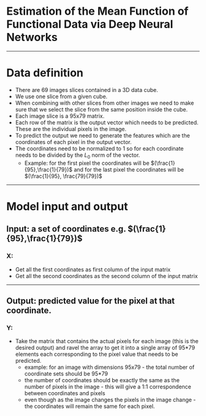 # Estimation of the Mean Function of Functional Data via Deep Neural Networks
------------------------------------------------

# Data definition
- There are 69 images slices contained in a 3D data cube.
- We use one slice from a given cube.
- When combining with other slices from other images we need to make sure that we select the slice from the same position inside the cube.
- Each image slice is a 95x79 matrix.
- Each row of the matrix is the output vector which needs to be predicted. These are the individual pixels in the image.
- To predict the output we need to generate the features which are the coordinates of each pixel in the output vector.
- The coordinates need to be normalized to 1 so for each coordinate needs to be divided by the $L_0$ norm of the vector.
    - Example: for the first pixel the coordinates will be $(\frac{1}{95},\frac{1}{79})$ and for the last pixel the coordinates will be $(\frac{1}{95}, \frac{79}{79})$
-------------------------------------------------------

# Model input and output
## Input: a set of coordinates e.g. $(\frac{1}{95},\frac{1}{79})$

### X:
- Get all the first coordinates as first column of the input matrix
- Get all the second coordinates as the second column of the input matrix
----------------------------------------------------------
## Output: predicted value for the pixel at that coordinate.

### Y:
- Take the matrix that contains the actual pixels for each image (this is the desired output) and ravel the array to get it into a single array of 95*79 elements each corresponding to the pixel value that needs to be predicted.
    - example: for an image with dimensions 95x79 - the total number of coordinate sets should be 95*79
    - the number of coordinates should be exactly the same as the number of pixels in the image - this will give a 1:1 correspondence between coordinates and pixels
    - even though as the image changes the pixels in the image change - the coordinates will remain the same for each pixel.